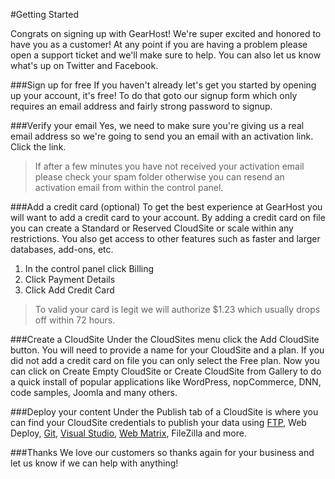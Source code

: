 #Getting Started

Congrats on signing up with GearHost! We're super excited and honored to have you as a customer! At any point if you are having a problem please open a support ticket and we'll make sure to help. You can also let us know what's up on Twitter and Facebook.

###Sign up for free
If you haven't already let's get you started by opening up your account, it's free! To do that goto our signup form which only requires an email address and fairly strong password to signup.

###Verify your email
Yes, we need to make sure you're giving us a real email address so we're going to send you an email with an activation link. Click the link.

> If after a few minutes you have not received your activation email please check your spam folder otherwise you can resend an activation email from within the control panel.

###Add a credit card (optional)
To get the best experience at GearHost you will want to add a credit card to your account. By adding a credit card on file you can create a Standard or Reserved CloudSite or scale within any restrictions. You also get access to other features such as faster and larger databases, add-ons, etc.

1. In the control panel click Billing
2. Click Payment Details
3. Click Add Credit Card

> To valid your card is legit we will authorize $1.23 which usually drops off within 72 hours.

###Create a CloudSite
Under the CloudSites menu click the Add CloudSite button. You will need to provide a name for your CloudSite and a plan. If you did not add a credit card on file you can only select the Free plan. Now you can click on Create Empty CloudSite or Create CloudSite from Gallery to do a quick install of popular applications like WordPress, nopCommerce, DNN, code samples, Joomla and many others.

###Deploy your content
Under the Publish tab of a CloudSite is where you can find your CloudSite credentials to publish your data using [FTP](https://www.gearhost.com/documentation/how-to-publish-your-app-with-ftp), Web Deploy, [Git](https://www.gearhost.com/documentation/git-deploy-your-application), [Visual Studio](https://www.gearhost.com/documentation/how-to-publish-your-app-from-visual-studio-2013), [Web Matrix](https://www.gearhost.com/documentation/publish-via-webmatrix-3), FileZilla and more.

###Thanks
We love our customers so thanks again for your business and let us know if we can help with anything!




